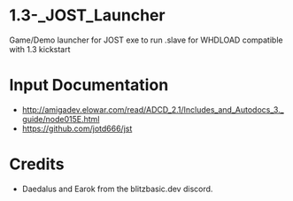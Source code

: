 # 1.3-_JOST_Launcher
Game/Demo launcher for JOST exe to run .slave for WHDLOAD compatible with 1.3 kickstart

# Input Documentation

- http://amigadev.elowar.com/read/ADCD_2.1/Includes_and_Autodocs_3._guide/node015E.html
- https://github.com/jotd666/jst

# Credits

 - Daedalus and Earok from the blitzbasic.dev discord.